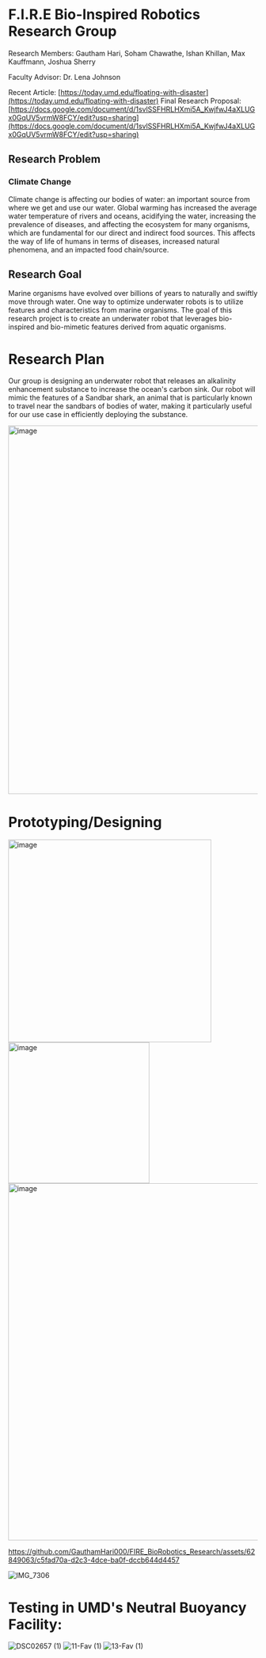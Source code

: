 # F.I.R.E Bio-Inspired Robotics Research Group 
Research Members: Gautham Hari, Soham Chawathe, Ishan Khillan, Max Kauffmann, Joshua Sherry

Faculty Advisor: Dr. Lena Johnson 

Recent Article: [https://today.umd.edu/floating-with-disaster](https://today.umd.edu/floating-with-disaster)
Final Research Proposal: [https://docs.google.com/document/d/1svlSSFHRLHXmi5A_KwjfwJ4aXLUGx0GqUV5vrmW8FCY/edit?usp=sharing](https://docs.google.com/document/d/1svlSSFHRLHXmi5A_KwjfwJ4aXLUGx0GqUV5vrmW8FCY/edit?usp=sharing)
## Research Problem
### Climate Change
Climate change is affecting our bodies of water: an important source from where we get and use our water. Global warming  has increased the average water temperature of rivers and oceans, acidifying the water, increasing the prevalence of diseases, and affecting the ecosystem for many organisms, which are fundamental for our direct and indirect food sources. This affects the way of life of humans in terms of diseases, increased natural phenomena, and an impacted food chain/source. 

## Research Goal
Marine organisms have evolved over billions of years to naturally and swiftly move through water. One way to optimize underwater robots is to utilize features and characteristics from marine organisms. The goal of this research project is to create an underwater robot that leverages bio-inspired and bio-mimetic features derived from aquatic organisms.

# Research Plan
Our group is designing an underwater robot that releases an alkalinity enhancement substance to increase the ocean's carbon sink. Our robot will mimic the features of a Sandbar shark, an animal that is particularly known to travel near the sandbars of bodies of water, making it particularly useful for our use case in efficiently deploying the substance.  

<img width="745" alt="image" src="https://github.com/GauthamHari000/FIRE_BioRobotics_Research/assets/62849063/5438587a-d045-460d-b33a-c67e7734d17b">


# Prototyping/Designing

<img width="410" alt="image" src="https://github.com/GauthamHari000/FIRE_BioRobotics_Research/assets/62849063/aad7e55f-1470-4acb-91b4-ba6c1c21463c">

<img width="285" alt="image" src="https://github.com/GauthamHari000/FIRE_BioRobotics_Research/assets/62849063/53342c03-f673-4356-b91c-ab0d290aea5c">

<img width="722" alt="image" src="https://github.com/GauthamHari000/FIRE_BioRobotics_Research/assets/62849063/b347860f-7b6c-419b-bc53-fdc651a52cc2">



https://github.com/GauthamHari000/FIRE_BioRobotics_Research/assets/62849063/c5fad70a-d2c3-4dce-ba0f-dccb644d4457

![IMG_7306](https://github.com/GauthamHari000/FIRE_BioRobotics_Research/assets/62849063/88e77b6f-1961-40be-9ae7-1707d9f1c48e)

# Testing in UMD's Neutral Buoyancy Facility:




![DSC02657 (1)](https://github.com/GauthamHari000/FIRE_BioRobotics_Research/assets/62849063/68282b87-a9b4-4bd2-94a7-2e36412cff3b)
![11-Fav (1)](https://github.com/GauthamHari000/FIRE_BioRobotics_Research/assets/62849063/8239f005-b67a-4f15-9995-cc65be88a4e9)
![13-Fav (1)](https://github.com/GauthamHari000/FIRE_BioRobotics_Research/assets/62849063/02ff295b-90c5-49f7-8983-ac4d92fe79f4)
